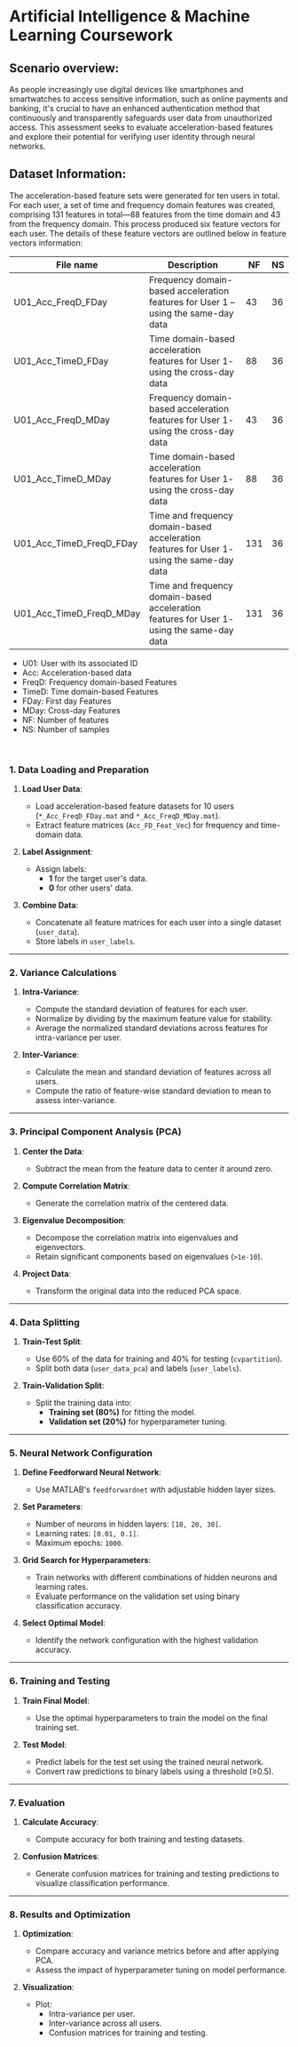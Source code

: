 # Artificial Intelligence & Machine Learning Coursework

## Scenario overview: 

As people increasingly use digital devices like smartphones and smartwatches to access sensitive information, such as online payments and banking, it's crucial to have an enhanced authentication method that continuously and transparently safeguards user data from unauthorized access. This assessment seeks to evaluate acceleration-based features and explore their potential for verifying user identity through neural networks.

## Dataset Information: 

The acceleration-based feature sets were generated for ten users in total. For each user, a set of time and frequency domain features was created, comprising 131 features in total—88 features from the time domain and 43 from the frequency domain. This process produced six feature vectors for each user. The 
details of these feature vectors are outlined below in  feature vectors information: 


|  File name                 |     Description                                                                                |   NF    |   NS   |
|  ------------------------- |    -----------------------------------------------------------------------------------------   |  -----  |  ----  |
|  U01_Acc_FreqD_FDay        |    Frequency domain-based acceleration features for User 1 – using the same-day data           |   43    |   36   |
|  U01_Acc_TimeD_FDay        |    Time domain-based acceleration features for User 1- using the cross-day data                |   88    |   36   |    
|  U01_Acc_FreqD_MDay        |    Frequency domain-based acceleration features for User 1- using the cross-day data           |   43    |   36   |
|  U01_Acc_TimeD_MDay        |    Time domain-based acceleration features for User 1- using the cross-day data                |   88    |   36   |
|  U01_Acc_TimeD_FreqD_FDay  |    Time and frequency domain-based acceleration features for User 1- using the same-day data   |   131   |   36   |
|  U01_Acc_TimeD_FreqD_MDay  |    Time and frequency domain-based acceleration features for User 1- using the same-day data   |   131   |   36   |

- U01: User with its associated ID 
- Acc: Acceleration-based data 
- FreqD: Frequency domain-based Features   
- TimeD: Time domain-based Features
- FDay: First day Features
- MDay: Cross-day Features 
- NF: Number of features 
- NS: Number of samples

<br>

### **1. Data Loading and Preparation**
1. **Load User Data**:
   - Load acceleration-based feature datasets for 10 users (`*_Acc_FreqD_FDay.mat` and `*_Acc_FreqD_MDay.mat`).
   - Extract feature matrices (`Acc_FD_Feat_Vec`) for frequency and time-domain data.

2. **Label Assignment**:
   - Assign labels:
     - **1** for the target user's data.
     - **0** for other users' data.

3. **Combine Data**:
   - Concatenate all feature matrices for each user into a single dataset (`user_data`).
   - Store labels in `user_labels`.

---

### **2. Variance Calculations**
1. **Intra-Variance**:
   - Compute the standard deviation of features for each user.
   - Normalize by dividing by the maximum feature value for stability.
   - Average the normalized standard deviations across features for intra-variance per user.

2. **Inter-Variance**:
   - Calculate the mean and standard deviation of features across all users.
   - Compute the ratio of feature-wise standard deviation to mean to assess inter-variance.

---

### **3. Principal Component Analysis (PCA)**
1. **Center the Data**:
   - Subtract the mean from the feature data to center it around zero.

2. **Compute Correlation Matrix**:
   - Generate the correlation matrix of the centered data.

3. **Eigenvalue Decomposition**:
   - Decompose the correlation matrix into eigenvalues and eigenvectors.
   - Retain significant components based on eigenvalues (`>1e-10`).

4. **Project Data**:
   - Transform the original data into the reduced PCA space.

---

### **4. Data Splitting**
1. **Train-Test Split**:
   - Use 60% of the data for training and 40% for testing (`cvpartition`).
   - Split both data (`user_data_pca`) and labels (`user_labels`).

2. **Train-Validation Split**:
   - Split the training data into:
     - **Training set (80%)** for fitting the model.
     - **Validation set (20%)** for hyperparameter tuning.

---

### **5. Neural Network Configuration**
1. **Define Feedforward Neural Network**:
   - Use MATLAB's `feedforwardnet` with adjustable hidden layer sizes.

2. **Set Parameters**:
   - Number of neurons in hidden layers: `[10, 20, 30]`.
   - Learning rates: `[0.01, 0.1]`.
   - Maximum epochs: `1000`.

3. **Grid Search for Hyperparameters**:
   - Train networks with different combinations of hidden neurons and learning rates.
   - Evaluate performance on the validation set using binary classification accuracy.

4. **Select Optimal Model**:
   - Identify the network configuration with the highest validation accuracy.

---

### **6. Training and Testing**
1. **Train Final Model**:
   - Use the optimal hyperparameters to train the model on the final training set.

2. **Test Model**:
   - Predict labels for the test set using the trained neural network.
   - Convert raw predictions to binary labels using a threshold (≥0.5).

---

### **7. Evaluation**
1. **Calculate Accuracy**:
   - Compute accuracy for both training and testing datasets.

2. **Confusion Matrices**:
   - Generate confusion matrices for training and testing predictions to visualize classification performance.

---

### **8. Results and Optimization**
1. **Optimization**:
   - Compare accuracy and variance metrics before and after applying PCA.
   - Assess the impact of hyperparameter tuning on model performance.

2. **Visualization**:
   - Plot:
     - Intra-variance per user.
     - Inter-variance across all users.
     - Confusion matrices for training and testing.
